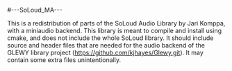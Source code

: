 #---SoLoud_MA---

This is a redistribution of parts of the SoLoud Audio Library by Jari Komppa, with a miniaudio backend.
This library is meant to compile and install using cmake, and does not include the whole SoLoud library.
It should include source and header files that are needed for the audio backend of the GLEWY library project (https://github.com/kjhayes/Glewy.git).
It may contain some extra files unintentionally.